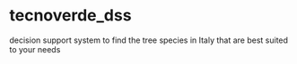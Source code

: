 # tecnoverde_dss
decision support system to find the tree species in Italy that are best suited to your needs
